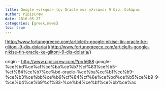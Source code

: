 ```yaml
---
title: Google «νίκησε» την Oracle και γλιτώνει 9 δισ. δολάρια
author: PipisCrew
date: 2016-05-27
categories: [greek,news]
toc: true
---
```


[http://www.fortunegreece.com/article/h-google-nikise-tin-oracle-ke-glitoni-9-dis-dolaria/](http://www.fortunegreece.com/article/h-google-nikise-tin-oracle-ke-glitoni-9-dis-dolaria/)

origin - http://www.pipiscrew.com/?p=5688 google-%ce%bd%ce%af%ce%ba%ce%b7%cf%83%ce%b5-%cf%84%ce%b7%ce%bd-oracle-%ce%ba%ce%b1%ce%b9-%ce%b3%ce%bb%ce%b9%cf%84%cf%8e%ce%bd%ce%b5%ce%b9-9-%ce%b4%ce%b9%cf%83-%ce%b4%ce%bf%ce%bb%ce%ac
